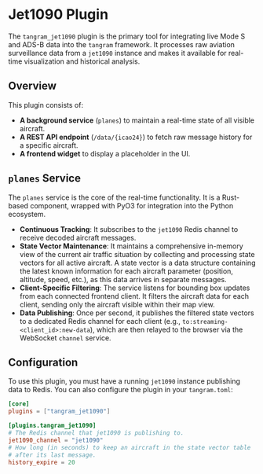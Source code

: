 # Jet1090 Plugin

The `tangram_jet1090` plugin is the primary tool for integrating live Mode S and ADS-B data into the `tangram` framework. It processes raw aviation surveillance data from a `jet1090` instance and makes it available for real-time visualization and historical analysis.

## Overview

This plugin consists of:

- **A background service** (`planes`) to maintain a real-time state of all visible aircraft.
- **A REST API endpoint** (`/data/{icao24}`) to fetch raw message history for a specific aircraft.
- **A frontend widget** to display a placeholder in the UI.

## `planes` Service

The `planes` service is the core of the real-time functionality. It is a Rust-based component, wrapped with PyO3 for integration into the Python ecosystem.

- **Continuous Tracking**: It subscribes to the `jet1090` Redis channel to receive decoded aircraft messages.
- **State Vector Maintenance**: It maintains a comprehensive in-memory view of the current air traffic situation by collecting and processing state vectors for all active aircraft. A state vector is a data structure containing the latest known information for each aircraft parameter (position, altitude, speed, etc.), as this data arrives in separate messages.
- **Client-Specific Filtering**: The service listens for bounding box updates from each connected frontend client. It filters the aircraft data for each client, sending only the aircraft visible within their map view.
- **Data Publishing**: Once per second, it publishes the filtered state vectors to a dedicated Redis channel for each client (e.g., `to:streaming-<client_id>:new-data`), which are then relayed to the browser via the WebSocket `channel` service.

## Configuration

To use this plugin, you must have a running `jet1090` instance publishing data to Redis. You can also configure the plugin in your `tangram.toml`:

```toml
[core]
plugins = ["tangram_jet1090"]

[plugins.tangram_jet1090]
# The Redis channel that jet1090 is publishing to.
jet1090_channel = "jet1090"
# How long (in seconds) to keep an aircraft in the state vector table
# after its last message.
history_expire = 20
```